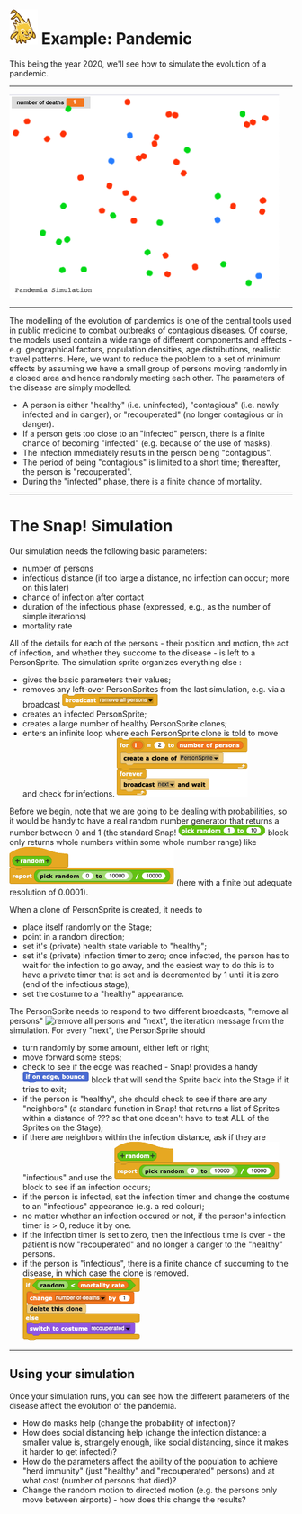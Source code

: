 # <img alt="scientific-snap-icon" src="../../images/einstein_snap.png" width="50"/> Example: Pandemic

This being the year 2020, we'll see how to simulate the evolution of a pandemic.

---

![pandemic simulation](./images/simulation.png)

---

The modelling of the evolution of pandemics is one of the central tools used in public medicine to combat outbreaks of contagious diseases.  Of course, the models used contain a wide range of different components and effects - e.g. geographical factors, population densities, age distributions, realistic travel patterns.  Here, we want to reduce the problem to a set of minimum effects by assuming we have a small group of persons moving randomly in a closed area and  hence randomly meeting each other.  The parameters of the disease are simply modelled:

- A person is either "healthy" (i.e. uninfected), "contagious" (i.e. newly infected and in danger), or "recouperated" (no longer contagious or in danger).
- If a person gets too close to an "infected" person, there is a finite chance of becoming "infected" (e.g. because of the use of masks).
- The infection immediately results in the person being "contagious".
- The period of being "contagious" is limited to a short time; thereafter, the person is "recouperated".
- During the "infected" phase, there is a finite chance of mortality.

---

# The Snap! Simulation

Our simulation needs the following basic parameters:

- number of persons
- infectious distance (if too large a distance, no infection can occur; more on this later)
- chance of infection after contact
- duration of the infectious phase (expressed, e.g., as the number of simple iterations)
- mortality rate

All of the details for each of the persons - their position and motion, the act of infection, and whether they succome to the disease - is left to a PersonSprite.  The simulation sprite organizes everything else :

- gives the basic parameters their values;
- removes any left-over PersonSprites from the last simulation, e.g. via a broadcast ![broadcast remove all persons](./images/broadcast_remove_all_persons.png)
- creates an infected PersonSprite;
- creates a large number of healthy PersonSprite clones;
- enters an infinite loop where each PersonSprite clone is told to move and check for infections.
![create clones](./images/create_clones.png)

Before we begin, note that we are going to be dealing with probabilities, so it would be handy to have a real random number generator that returns a number between 0 and 1 (the standard Snap! ![pick random](./images/pick_random.png) block only returns whole numbers within some whole number range) like
![random](./images/random.png)
(here with a finite but adequate resolution of 0.0001).

When a clone of PersonSprite is created, it needs to
- place itself randomly on the Stage;
- point in a random direction;
- set it's (private) health state variable to "healthy";
- set it's (private) infection timer to zero; once infected, the person has to wait for the infection to go away, and the easiest way to do this is to have a private timer that is set and is decremented by 1 until it is zero (end of the infectious stage);
- set the costume to a "healthy" appearance.

The PersonSprite needs to respond to two different broadcasts, "remove all persons"
![remove all persons](./images/remove_all_persions.png)
and "next", the iteration message from the simulation.  For every "next", the PersonSprite should
- turn randomly by some amount, either left or right;
- move forward some steps;
- check to see if the edge was reached - Snap! provides a handy ![if on edge, bounce](./images/if_on_edge_bounce.png) block that will send the Sprite back into the Stage if it tries to exit;
- if the person is "healthy", she should check to see if there are any "neighbors" (a standard function in Snap! that returns a list of Sprites within a distance of ??? so that one doesn't have to test ALL of the Sprites on the Stage);
- if there are neighbors within the infection distance, ask if they are "infectious" and use the ![random](./images/random.png) block to see if an infection occurs;
- if the person is infected, set the infection timer and change the costume to an "infectious" appearance (e.g. a red colour);
- no matter whether an infection occured or not, if the person's infection timer is > 0, reduce it by one.
- if the infection timer is set to zero, then the infectious time is over - the patient is now "recouperated" and no longer a danger to the "healthy" persons.
- if the person is "infectious", there is a finite chance of succuming to the disease, in which case the clone is removed.
![if random death](./images/if_random_death.png)

---

## Using your simulation

Once your simulation runs, you can see how the different parameters of the disease affect the evolution of the pandemia.
- How do masks help (change the probability of infection)?
- How does social distancing help (change the infection distance: a smaller value is, strangely enough, like social distancing, since it makes it harder to get infected)?
- How do the parameters affect the ability of the population to achieve "herd immunity" (just "healthy" and "recouperated" persons) and at what cost (number of persons that died)?
- Change the random motion to directed motion (e.g. the persons only move between airports) - how does this change the results?

